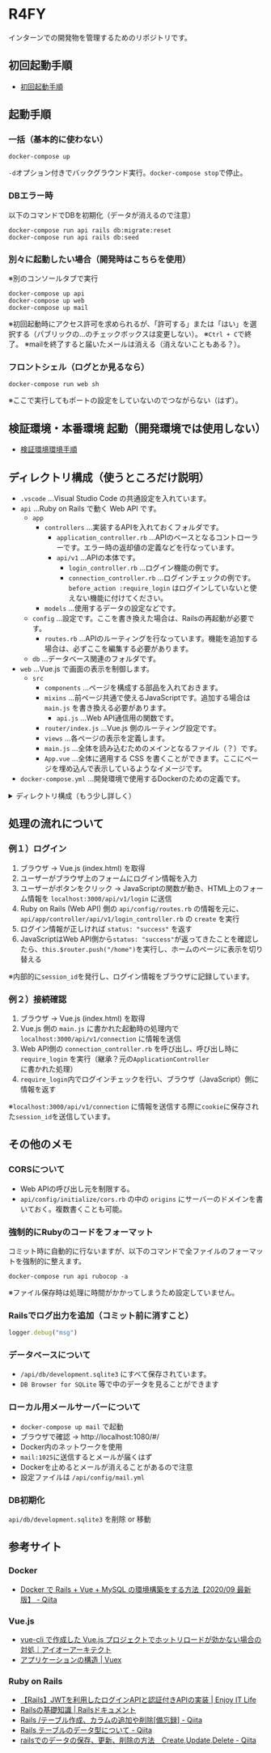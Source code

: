 # R4FY
インターンでの開発物を管理するためのリポジトリです。

## 初回起動手順
- [初回起動手順](./docs/%E5%88%9D%E5%9B%9E%E8%B5%B7%E5%8B%95%E6%89%8B%E9%A0%86.md)

## 起動手順
### 一括（基本的に使わない）
```
docker-compose up
```

`-d`オプション付きでバックグラウンド実行。`docker-compose stop`で停止。

### DBエラー時
以下のコマンドでDBを初期化（データが消えるので注意）
```shell
docker-compose run api rails db:migrate:reset
docker-compose run api rails db:seed
```

### 別々に起動したい場合（開発時はこちらを使用）
※別のコンソールタブで実行
```shell
docker-compose up api
docker-compose up web
docker-compose up mail
```
※初回起動時にアクセス許可を求められるが、「許可する」または「はい」を選択する（パブリックの...のチェックボックスは変更しない）。
※`Ctrl + C`で終了。
※mailを終了すると届いたメールは消える（消えないこともある？）。


### フロントシェル（ログとか見るなら）
```
docker-compose run web sh
```
※ここで実行してもポートの設定をしていないのでつながらない（はず）。

## 検証環境・本番環境 起動（開発環境では使用しない）
- [検証環境環境手順](./docs/%E6%A4%9C%E8%A8%BC%E7%92%B0%E5%A2%83%E6%89%8B%E9%A0%86.md)

## ディレクトリ構成（使うところだけ説明）
- `.vscode` ...Visual Studio Code の共通設定を入れています。
- `api` ...Ruby on Rails で動く Web API です。
  - `app`
    - `controllers` ...実装するAPIを入れておくフォルダです。
      - `application_controller.rb` ...APIのベースとなるコントローラーです。エラー時の返却値の定義などを行なっています。
      - `api/v1` ...APIの本体です。
        - `login_controller.rb` ...ログイン機能の例です。
        - `connection_controller.rb` ...ログインチェックの例です。 `before_action :require_login` はログインしていないと使えない機能に付けてください。
    - `models` ...使用するデータの設定などです。
  - `config` ...設定です。ここを書き換えた場合は、Railsの再起動が必要です。
    - `routes.rb` ...APIのルーティングを行なっています。機能を追加する場合は、必ずここを編集する必要があります。
  - `db` ...データベース関連のフォルダです。
- `web` ...Vue.js で画面の表示を制御します。
  - `src`
    - `components` ...ページを構成する部品を入れておきます。
    - `mixins` ...前ページ共通で使えるJavaScriptです。追加する場合は `main.js` を書き換える必要があります。
      - `api.js` ...Web API通信用の関数です。
    - `router/index.js` ...Vue.js 側のルーティング設定です。
    - `views` ...各ページの表示を定義します。
    - `main.js` ...全体を読み込むためのメインとなるファイル（？）です。
    - `App.vue` ...全体に適用する CSS を書くことができます。ここにページを埋め込んで表示しているようなイメージです。
- `docker-compose.yml` ...開発環境で使用するDockerのための定義です。

<details>
<summary>ディレクトリ構成（もう少し詳しく）</summary>

---

※★付きはよく使う場所

```
├─.githooks ...Gitの設定
├─.vscode ...Visual Studio Codeの設定
├─api ...★ Web API
│  ├─app ...本体
│  │  ├─channels ...Action Cableファイル用のディレクトリ
│  │  ├─controllers ...★ 本体
│  │  ├─jobs ...Active Job用のディレクトリ
│  │  ├─mailers ...Action Mailerファイル用のディレクトリ
│  │  ├─models ...★ モデル用のディレクトリ
│  │  └─views ...ビュー用のディレクトリ（今回はVue.jsで画面を生成するので使用しない）
│  ├─bin ...アプリケションを管理する様々なスクリプト用のディレクトリ
│  ├─config ...★ 設定用
│  │  ├─environments ...環境単位の設定ファイル用のディレクトリ
│  │  ├─initializers ...初期化ファイル用のディレクトリ
│  │  └─locales ...辞書ファイル用のディレクトリ（今回はVue.jsで画面を生成するので使用しない）
│  ├─db ...データベース関連のファイル用のディレクトリ
│  │  └─migrate ...自動生成
│  ├─lib ...複数のアプリケーション間で共有するライブラリ用のディレクトリ
│  │  └─tasks ...自分で生成したRakefile用のディレクトリ
│  ├─log ...ログファイル用のディレクトリ
│  ├─public ...Web上に公開するファイル用のディレクトリ（今回はVue.jsで画面を生成するので使用しない）
│  ├─storage ...ファイルのアップロードで保存されるディレクトリ（今回はVue.jsで画面を生成するので使用しない）
│  ├─test ...アプリケーションのテストに使うファイル用のディレクトリ
│  └─tmp ...キャッシュなど、一時的なファイル用のディレクトリ
└─web ...★ 画面用
   ├─public ...アプリケーションの枠
   └─src ...★ 本体
       ├─assets ...静的ファイルを入れておく
       │  └─css ...全体に適用するCSSを入れておく（読み込みは別途必要）
       ├─components ...★ Vue.jsのパーツ
       │  └─layout ...★ Vue.jsのレイアウト
       ├─mixins ...★ 全体に適用するJavaScriptを入れておく（読み込みは別途必要）
       ├─router ...★ パスとファイルを紐づける
       └─views ...★ 画面本体
```

---
</details>

## 処理の流れについて
### 例１）ログイン
1. ブラウザ → Vue.js (index.html) を取得
2. ユーザーがブラウザ上のフォームにログイン情報を入力
3. ユーザーがボタンをクリック → JavaScriptの関数が動き、HTML上のフォーム情報を `localhost:3000/api/v1/login` に送信
4. Ruby on Rails (Web API) 側の `api/config/routes.rb` の情報を元に、`api/app/controller/api/v1/login_controller.rb` の `create` を実行
5. ログイン情報が正しければ `status: "success"` を返す
6. JavaScriptはWeb API側から`status: "success"`が返ってきたことを確認したら、`this.$router.push("/home")`を実行し、ホームのページに表示を切り替える

※内部的に`session_id`を発行し、ログイン情報をブラウザに記録しています。

### 例２）接続確認
1. ブラウザ → Vue.js (index.html) を取得
2. Vue.js 側の `main.js` に書かれた起動時の処理内で `localhost:3000/api/v1/connection` に情報を送信
3. Web API側の `connection_controller.rb` を呼び出し、呼び出し時に `require_login` を実行（継承？元の`ApplicationController`に書かれた処理）
4. `require_login`内でログインチェックを行い、ブラウザ（JavaScript）側に情報を返す

※`localhost:3000/api/v1/connection` に情報を送信する際に`cookie`に保存された`session_id`を送信しています。

## その他のメモ
### CORSについて
- Web APIの呼び出し元を制限する。
- `api/config/initialize/cors.rb` の中の `origins` にサーバーのドメインを書いておく。複数書くことも可能。


### 強制的にRubyのコードをフォーマット
コミット時に自動的に行ないますが、以下のコマンドで全ファイルのフォーマットを強制的に整えます。
```shell
docker-compose run api rubocop -a
```
※ファイル保存時は処理に時間がかかってしまうため設定していません。

### Railsでログ出力を追加（コミット前に消すこと）
```ruby
logger.debug("msg")
```

### データベースについて
- `/api/db/development.sqlite3` にすべて保存されています。
- `DB Browser for SQLite` 等で中のデータを見ることができます

### ローカル用メールサーバーについて
- `docker-compose up mail` で起動
- ブラウザで確認 → http://localhost:1080/#/
- Docker内のネットワークを使用
- `mail:1025`に送信するとメールが届くはず
- Dockerを止めるとメールが消えることがあるので注意
- 設定ファイルは `/api/config/mail.yml`

### DB初期化
`api/db/development.sqlite3` を削除 or 移動

## 参考サイト
### Docker
- [Docker で Rails + Vue + MySQL の環境構築をする方法【2020/09 最新版】 - Qiita](https://qiita.com/Kyou13/items/be9cdc10c54d39cded15#2-dockerfile%E4%BD%9C%E6%88%90)


### Vue.js
- [vue-cli で作成した Vue.js プロジェクトでホットリロードが効かない場合の対処｜アイオーアーキテクト](https://www.io-architect.com/wp/archives/5831)
- [アプリケーションの構造 | Vuex](https://vuex.vuejs.org/ja/guide/structure.html)

### Ruby on Rails
- [【Rails】JWTを利用したログインAPIと認証付きAPIの実装 | Enjoy IT Life](https://nishinatoshiharu.com/rails-jwt-auth-api/)
- [Railsの基礎知識 | Railsドキュメント](https://railsdoc.com/rails_base)
- [Rails /テーブル作成、カラムの追加や削除[備忘録] - Qiita](https://qiita.com/A__Matsuda/items/66a7eefbae36e2fea8e5)
- [Rails テーブルのデータ型について - Qiita](https://qiita.com/s_tatsuki/items/900d662a905c7e36b3d4)
- [railsでのデータの保存、更新、削除の方法　Create,Update,Delete - Qiita](https://qiita.com/new1/items/b33255681c0d91f9bef9)
